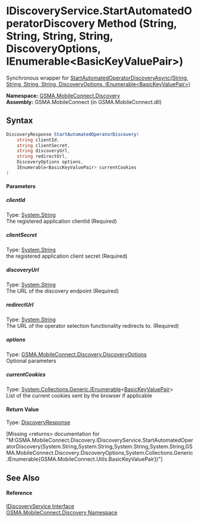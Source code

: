 IDiscoveryService.StartAutomatedOperatorDiscovery Method (String, String, String, String, DiscoveryOptions, IEnumerable&lt;BasicKeyValuePair>)
==============================================================================================================================================
Synchronous wrapper for [StartAutomatedOperatorDiscoveryAsync(String, String, String, String, DiscoveryOptions, IEnumerable&lt;BasicKeyValuePair>)][1]

**Namespace:** [GSMA.MobileConnect.Discovery][2]  
**Assembly:** GSMA.MobileConnect (in GSMA.MobileConnect.dll)

Syntax
------

```csharp
DiscoveryResponse StartAutomatedOperatorDiscovery(
	string clientId,
	string clientSecret,
	string discoveryUrl,
	string redirectUrl,
	DiscoveryOptions options,
	IEnumerable<BasicKeyValuePair> currentCookies
)
```

#### Parameters

##### *clientId*
Type: [System.String][3]  
The registered application clientId (Required)

##### *clientSecret*
Type: [System.String][3]  
the registered application client secret (Required)

##### *discoveryUrl*
Type: [System.String][3]  
The URL of the discovery endpoint (Required)

##### *redirectUrl*
Type: [System.String][3]  
The URL of the operator selection functionality redirects to. (Required)

##### *options*
Type: [GSMA.MobileConnect.Discovery.DiscoveryOptions][4]  
Optional parameters

##### *currentCookies*
Type: [System.Collections.Generic.IEnumerable][5]&lt;[BasicKeyValuePair][6]>  
List of the current cookies sent by the browser if applicable

#### Return Value
Type: [DiscoveryResponse][7]  

[Missing &lt;returns> documentation for "M:GSMA.MobileConnect.Discovery.IDiscoveryService.StartAutomatedOperatorDiscovery(System.String,System.String,System.String,System.String,GSMA.MobileConnect.Discovery.DiscoveryOptions,System.Collections.Generic.IEnumerable{GSMA.MobileConnect.Utils.BasicKeyValuePair})"]


See Also
--------

#### Reference
[IDiscoveryService Interface][8]  
[GSMA.MobileConnect.Discovery Namespace][2]  

[1]: StartAutomatedOperatorDiscoveryAsync_1.md
[2]: ../README.md
[3]: http://msdn.microsoft.com/en-us/library/s1wwdcbf
[4]: ../DiscoveryOptions/README.md
[5]: http://msdn.microsoft.com/en-us/library/9eekhta0
[6]: ../../GSMA.MobileConnect.Utils/BasicKeyValuePair/README.md
[7]: ../DiscoveryResponse/README.md
[8]: README.md
[9]: ../../_icons/Help.png